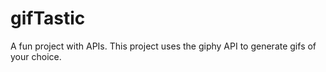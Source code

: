 # gifTastic

A fun project with APIs. This project uses the giphy API to generate gifs of your choice.